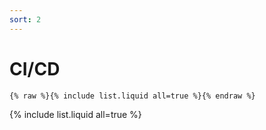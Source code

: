 ```yaml
---
sort: 2
---
```


# CI/CD

```
{% raw %}{% include list.liquid all=true %}{% endraw %}
```

{% include list.liquid all=true %}

